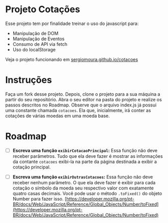 # Projeto Cotações

Esse projeto tem por finalidade treinar o uso do javascript para:

 - Manipulação de DOM
 - Manipulação de Eventos
 - Consumo de API via fetch
 - Uso do localStorage

Veja o projeto funcionando em [sergiomoura.github.io/cotacoes](https://sergiomoura.github.io/cotacoes/ "https://sergiomoura.github.io/cotacoes/")

# Instruções

Faça um fork desse projeto. Depois, clone o projeto para a sua máquina a partir do seu repositório.
Abra o seu editor na pasta do projeto e realize os passos descritos no Roadmap.
Observe que o arquivo index.js já possui uma constante chamada `cotacoes`.  Ela que, inicialmente, irá conter as cotações de várias moedas em uma moeda base.

# Roadmap

 - [ ] **Escreva uma função **`exibirCotacaoPrincipal`**:**
 Essa função não deve receber parâmetros. Tudo que ela deve fazer é mostrar as informações da contante `cotacoes` exibi-la na parte da página destinada a exibir a cotação principal.

 - [ ] **Escreva uma função **`exibirOutrasCotacoes`**:**
 Essa função não deve receber nenhum parâmetro. O que ela deve fazer é exibir para cada cotação o símbolo da moeda seu respectivo valor com exatamente quatro casas decimais. Você pode usar o método `.toFixed()` do objeto Number para fazer isso. [https://developer.mozilla.org/pt-BR/docs/Web/JavaScript/Reference/Global_Objects/Number/toFixed](https://developer.mozilla.org/pt-BR/docs/Web/JavaScript/Reference/Global_Objects/Number/toFixed)